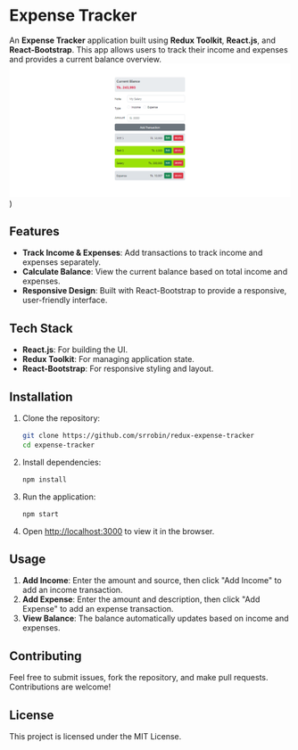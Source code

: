 # Expense Tracker

An **Expense Tracker** application built using **Redux Toolkit**, **React.js**, and **React-Bootstrap**. This app allows users to track their income and expenses and provides a current balance overview.
![POS System](https://github.com/srrobin/redux-expense-tracker/blob/main/src/assets/e1.png))
## Features

- **Track Income & Expenses**: Add transactions to track income and expenses separately.
- **Calculate Balance**: View the current balance based on total income and expenses.
- **Responsive Design**: Built with React-Bootstrap to provide a responsive, user-friendly interface.

## Tech Stack

- **React.js**: For building the UI.
- **Redux Toolkit**: For managing application state.
- **React-Bootstrap**: For responsive styling and layout.

## Installation

1. Clone the repository:

    ```bash
    git clone https://github.com/srrobin/redux-expense-tracker
    cd expense-tracker
    ```

2. Install dependencies:

    ```bash
    npm install
    ```

3. Run the application:

    ```bash
    npm start
    ```

4. Open [http://localhost:3000](http://localhost:3000) to view it in the browser.

## Usage

1. **Add Income**: Enter the amount and source, then click "Add Income" to add an income transaction.
2. **Add Expense**: Enter the amount and description, then click "Add Expense" to add an expense transaction.
3. **View Balance**: The balance automatically updates based on income and expenses.



## Contributing

Feel free to submit issues, fork the repository, and make pull requests. Contributions are welcome!

## License

This project is licensed under the MIT License.
